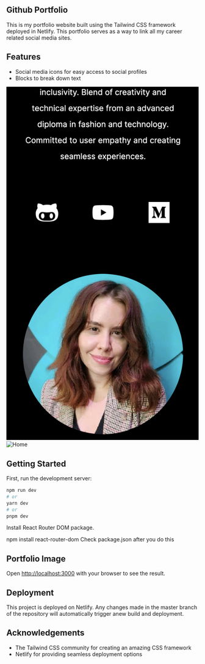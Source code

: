 ## Github Portfolio

This is my portfolio website built using the Tailwind CSS framework deployed in Netlify. This portfolio serves as a way to link all my career related social media sites.

## Features
* Social media icons for easy access to social profiles
* Blocks to break down text

![Portfolio homepage](/PortfolioImg1.png "Portfolio Image")
![Home](https://i.ibb.co/dLHvq8X/Home.png)



## Getting Started

First, run the development server:

```bash
npm run dev
# or
yarn dev
# or
pnpm dev
```
Install React Router DOM package.

npm install react-router-dom
Check package.json after you do this

## Portfolio Image

Open [http://localhost:3000](http://localhost:3000) with your browser to see the result.

## Deployment
This project is deployed on Netlify. Any changes made in the master branch of the repository will automatically trigger anew build and deployment.

## Acknowledgements
* The Tailwind CSS community for creating an amazing CSS framework
* Netlify for providing seamless deployment options
